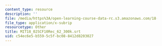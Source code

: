 ```yaml
---
content_type: resource
description: ''
file: /media/https%3A/open-learning-course-data-rc.s3.amazonaws.com/18-02sc-multivariable-calculus-fall-2010/c54ec6e5b5595c5fbc088412d8203027_MIT18_02SCF10Rec_62_300k.vtt
file_type: application/x-subrip
resourcetype: Other
title: MIT18_02SCF10Rec_62_300k.srt
uid: c54ec6e5-b559-5c5f-bc08-8412d8203027
---
```

